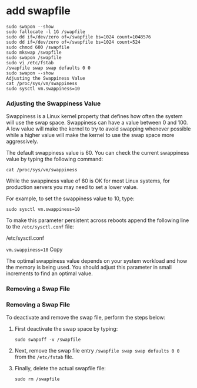 # add swapfile



```text
sudo swapon --show
sudo fallocate -l 1G /swapfile
sudo dd if=/dev/zero of=/swapfile bs=1024 count=1048576
sudo dd if=/dev/zero of=/swapfile bs=1024 count=524
sudo chmod 600 /swapfile
sudo mkswap /swapfile
sudo swapon /swapfile
sudo vi /etc/fstab
/swapfile swap swap defaults 0 0
sudo swapon --show
Adjusting the Swappiness Value
cat /proc/sys/vm/swappiness
sudo sysctl vm.swappiness=10
```

### **Adjusting the Swappiness Value**

Swappiness is a Linux kernel property that defines how often the system will use the swap space. Swappiness can have a value between 0 and 100. A low value will make the kernel to try to avoid swapping whenever possible while a higher value will make the kernel to use the swap space more aggressively.

The default swappiness value is 60. You can check the current swappiness value by typing the following command:

```text
cat /proc/sys/vm/swappiness
```

While the swappiness value of 60 is OK for most Linux systems, for production servers you may need to set a lower value.

For example, to set the swappiness value to 10, type:

```text
sudo sysctl vm.swappiness=10
```

To make this parameter persistent across reboots append the following line to the `/etc/sysctl.conf` file:

/etc/sysctl.conf

`vm.swappiness=10` Copy

The optimal swappiness value depends on your system workload and how the memory is being used. You should adjust this parameter in small increments to find an optimal value.

### **Removing a Swap File**

### **Removing a Swap File**

To deactivate and remove the swap file, perform the steps below:

1. First deactivate the swap space by typing:

   ```text
   sudo swapoff -v /swapfile
   ```

2. Next, remove the swap file entry `/swapfile swap swap defaults 0 0` from the `/etc/fstab` file.
3. Finally, delete the actual swapfile file:

   ```text
   sudo rm /swapfile
   ```

